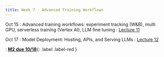 ```yaml
---
title: Week 7 - Advanced Training Workflows
---
```


Oct 15
: Advanced training workflows: experiment tracking (W&B), multi GPU, serverless training (Vertex AI), LLM fine tuning
  : [Lecture 11](../assets/lectures/lecture11/under-construction-gif-17.gif)

Oct 17 
: Model Deployment: Hosting, APIs, and Serving LLMs 
  : [Lecture 12](../assets/lectures/lecture12/under-construction-gif-17.gif)

: [**M2 due 10/18**](https://harvard-iacs.github.io/2024-AC215/milestone2/){: .label .label-red }

  
